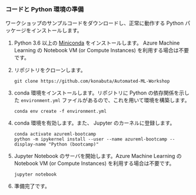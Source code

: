 ### コードと Python 環境の準備

ワークショップのサンプルコードをダウンロードし、正常に動作する Python パッケージをインストールします。 

1. Python 3.6 以上の [Miniconda](https://conda.io/miniconda.html) をインストールします。 Azure Machine Learning の Notebook VM (or Compute Instances) を利用する場合は不要です。

1. リポジトリをクローンします。
    ```
    git clone https://github.com/konabuta/Automated-ML-Workshop
    ```
1. conda 環境をインストールします。リポジトリに Python の依存関係を示した `environment.yml` ファイルがあるので、これを用いて環境を構築します。
    ```
    conda env create -f environment.yml
    ```
1. conda 環境を有効します。また、 Jupyter のカーネルに登録します。
    ```
    conda activate azureml-bootcamp
    python -m ipykernel install --user --name azureml-bootcamp --display-name "Python (bootcamp)"
    ```
1. Jupyter Notebook のサーバを開始します。Azure Machine Learning の Notebook VM (or Compute Instances) を利用する場合は不要です。

    ```
    jupyter notebook
    ```
1. 準備完了です。